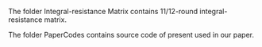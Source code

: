 The folder Integral-resistance Matrix contains 11/12-round integral-resistance matrix.

The folder PaperCodes contains source code of present used in our paper.

